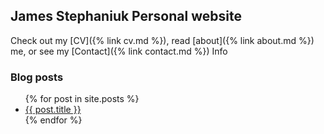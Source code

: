 ## James Stephaniuk Personal website

Check out my [CV]({% link cv.md %}), read [about]({% link about.md %}) me, or see my [Contact]({% link contact.md %}) Info

### Blog posts
<ul>
  {% for post in site.posts %}
    <li>
      <a href="{{ post.url }}">{{ post.title }}</a>
    </li>
  {% endfor %}
</ul>
